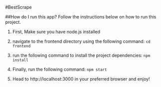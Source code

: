 #BestScrape

##How do I run this app?
Follow the instructions below on how to run this project.

1. First, Make sure you have node.js installed

2. navigate to the frontend directory using the following command:
```cd frontend```

3. run the following command to install the project dependencies:
```npm install```

3. Finally, run the following command:
```npm start```

4. Head to http://localhost:3000 in your preferred browser and enjoy!
